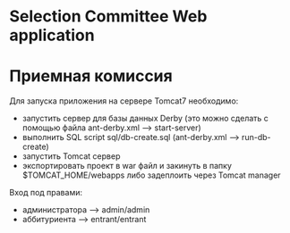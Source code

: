 # Selection Committee Web application
# Приемная комиссия

Для запуска приложения на сервере Tomcat7 необходимо:
* запустить сервер для базы данных Derby (это можно сделать с помощью файла ant-derby.xml --> start-server)
* выполнить SQL script sql/db-create.sql (ant-derby.xml --> run-db-create)
* запустить Tomcat сервер
* экспортировать проект в war файл и закинуть в папку $TOMCAT_HOME/webapps либо задеплоить через Tomcat manager
	
Вход под правами:
- администратора --> admin/admin
- аббитуриента --> entrant/entrant
